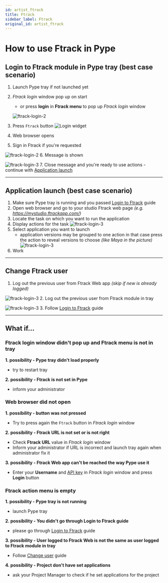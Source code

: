 ```yaml
---
id: artist_ftrack
title: Ftrack
sidebar_label: Ftrack
original_id: artist_ftrack
---
```


# How to use Ftrack in Pype

## Login to Ftrack module in Pype tray (best case scenario)
1. Launch Pype tray if not launched yet
2. *Ftrack login* window pop up on start
    - or press **login** in **Ftrack menu** to pop up *Ftrack login* window

    ![ftrack-login-2](assets/ftrack/ftrack-login_50.png)

3. Press `Ftrack` button
![Login widget](assets/ftrack/ftrack-login_1.png)
4. Web browser opens
5. Sign in Ftrack if you're requested

![ftrack-login-2](assets/ftrack/ftrack-login_2.png)
6. Message is shown

![ftrack-login-3](assets/ftrack/ftrack-login_3.png)
7. Close message and you're ready to use actions - continue with [Application launch](#application-launch-best-case-scenario)

---
## Application launch (best case scenario)
1. Make sure Pype tray is running and you passed [Login to Ftrack](#login-to-ftrack-module-in-pype-tray-best-case-scenario) guide
2. Open web browser and go to your studio Ftrack web page *(e.g. https://mystudio.ftrackapp.com/)*
3. Locate the task on which you want to run the application
4. Display actions for the task
    ![ftrack-login-3](assets/ftrack/ftrack-login_60.png)
5. Select application you want to launch
    - application versions may be grouped to one action in that case press the action to reveal versions to choose *(like Maya in the picture)*
    ![ftrack-login-3](assets/ftrack/ftrack-login_71-small.png)
6. Work

---
## Change Ftrack user
1. Log out the previous user from Ftrack Web app *(skip if new is already logged)*

![ftrack-login-3](assets/ftrack/ftrack-login_80-small.png)
2. Log out the previous user from Ftrack module in tray

![ftrack-login-3](assets/ftrack/ftrack-login_81.png)
3. Follow [Login to Ftrack](#login-to-ftrack-module-in-pype-tray-best-case-scenario) guide

---
## What if...

### Ftrack login window didn't pop up and Ftrack menu is not in tray
**1. possibility - Pype tray didn't load properly**
- try to restart tray

**2. possibility - Ftrack is not set in Pype**
- inform your administrator


### Web browser did not open
**1. possibility - button was not pressed**
- Try to press again the `Ftrack` button in *Ftrack login* window

**2. possibility - Ftrack URL is not set or is not right**
- Check **Ftrack URL** value in *Ftrack login* window
- Inform your administrator if URL is incorrect and launch tray again when administrator fix it

**3. possibility - Ftrack Web app can't be reached the way Pype use it**
- Enter your **Username** and [API key](#where-to-find-api-key) in *Ftrack login* window and press **Login** button

### Ftrack action menu is empty
**1. possibility - Pype tray is not running**
- launch Pype tray

**2. possibility - You didn't go through Login to Ftrack guide**
- please go through [Login to Ftrack](#login-to-ftrack-module-in-pype-tray-best-case-scenario) guide

**3. possibility - User logged to Ftrack Web is not the same as user logged to Ftrack module in tray**
- Follow [Change user](#change-user) guide

**4. possibility - Project don't have set applications**
- ask your Project Manager to check if he set applications for the project
